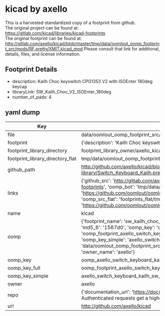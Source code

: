 # kicad by axello  
This is a harvested standardized copy of a footprint from github.  
The original project can be found at:  
https://gitlab.com/kicad/libraries/kicad-footprints  
The original footprint can be found at:
http://gitlab.com/axello/kicad/blob/master/tmp/data/oomlout_oomp_footprint_src/mods/RF.pretty/XMIT.kicad_mod
Please consult that link for additional, details, files, and license information.  
## Footprint Details
* description: Kailh Choc keyswitch CPG1353 V2 with ISOEnter 180deg keycap  
* libraryLink: SW_Kailh_Choc_V2_ISOEnter_180deg  
* number_of_pads: 4  
## yaml dump  
| Key | Value |  
| --- | --- |  
| file | data/oomlout_oomp_footprint_src/kicad/6.0/3rdparty/footprints/com_github_perigoso_keyswitch-kicad-library/Switch_Keyboard_Kailh.pretty/SW_Kailh_Choc_V2_ISOEnter_180deg.kicad_mod |  
| footprint | {'description': 'Kailh Choc keyswitch CPG1353 V2 with ISOEnter 180deg keycap', 'libraryLink': 'SW_Kailh_Choc_V2_ISOEnter_180deg', 'number_of_pads': 4} |  
| footprint_library_directory | footprint_library_owner/axello_kicad |  
| footprint_library_directory_flat | tmp/data/oomlout_oomp_footprint_src/footprints_flat/axello_switch_keyboard_kailh_sw_kailh_choc_v2_isoenter_180deg/working |  
| github_path | http://github.com/axello/kicad/blob/master/tmp/data/oomlout_oomp_footprint_src/6.0/3rdparty/footprints/com_github_perigoso_keyswitch-kicad-library/Switch_Keyboard_Kailh.pretty/SW_Kailh_Choc_V2_ISOEnter_180deg.kicad_mod |  
| links | {'github_src': 'http://gitlab.com/axello/kicad/blob/master/tmp/data/oomlout_oomp_footprint_src/mods/RF.pretty/XMIT.kicad_mod', 'github_src_repo': 'https://gitlab.com/kicad/libraries/kicad-footprints', 'oomp_bot': 'tmp/data/oomlout_oomp_footprint_src/footprints/axello_switch_keyboard_kailh_sw_kailh_choc_v2_isoenter_180deg/working', 'oomp_bot_github': 'https://github.com/oomlout/oomlout_oomp_footprint_bot/tree/main/tmp/data/oomlout_oomp_footprint_src/footprints/axello_switch_keyboard_kailh_sw_kailh_choc_v2_isoenter_180deg/working', 'oomp_src_flat': 'footprints_flat/tmp/data/oomlout_oomp_footprint_src/footprints_flat/axello_switch_keyboard_kailh_sw_kailh_choc_v2_isoenter_180deg/working', 'oomp_src_flat_github': 'https://github.com/oomlout/oomlout_oomp_footprint_src/tree/main/tmp/data/oomlout_oomp_footprint_src/footprints_flat/axello_switch_keyboard_kailh_sw_kailh_choc_v2_isoenter_180deg/working'} |  
| name | kicad |  
| oomp | {'footprint_name': 'sw_kailh_choc_v2_isoenter_180deg', 'library_name': 'switch_keyboard_kailh', 'md5': '1567d0d8489284ef6b4959c56c50fb33', 'md5_10': '1567d0d848', 'md5_5': '1567d', 'md5_6': '1567d0', 'oomp_key': 'oomp_axello_switch_keyboard_kailh_sw_kailh_choc_v2_isoenter_180deg', 'oomp_key_extra': 'oomp_footprint_axello_switch_keyboard_kailh_sw_kailh_choc_v2_isoenter_180deg', 'oomp_key_full': 'oomp_footprint_axello_switch_keyboard_kailh_sw_kailh_choc_v2_isoenter_180deg_1567d0', 'oomp_key_simple': 'axello_switch_keyboard_kailh_sw_kailh_choc_v2_isoenter_180deg', 'original_filename': 'data/oomlout_oomp_footprint_src/kicad/6.0/3rdparty/footprints/com_github_perigoso_keyswitch-kicad-library/Switch_Keyboard_Kailh.pretty/SW_Kailh_Choc_V2_ISOEnter_180deg.kicad_mod', 'owner_name': 'axello'} |  
| oomp_key | oomp_axello_switch_keyboard_kailh_sw_kailh_choc_v2_isoenter_180deg |  
| oomp_key_full | oomp_footprint_axello_switch_keyboard_kailh_sw_kailh_choc_v2_isoenter_180deg |  
| oomp_key_simple | axello_switch_keyboard_kailh_sw_kailh_choc_v2_isoenter_180deg |  
| owner | axello |  
| repo | {'documentation_url': 'https://docs.github.com/rest/overview/resources-in-the-rest-api#rate-limiting', 'message': "API rate limit exceeded for 84.66.142.224. (But here's the good news: Authenticated requests get a higher rate limit. Check out the documentation for more details.)"} |  
| url | http://github.com/axello/kicad |  

